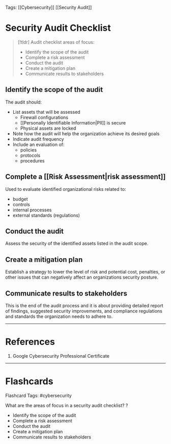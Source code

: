 Tags: [[Cybersecurity]] [[Security Audit]]
# Security Audit Checklist

> [!tldr] 
> Audit checklist areas of focus:
> - Identify the scope of the audit
> - Complete a risk assessment
> - Conduct the audit
> - Create a mitigation plan
> - Communicate results to stakeholders

## Identify the scope of the audit

The audit should:
- List assets that will be assessed
	- Firewall configurations
	- [[Personally Identifiable Information|PII]] is secure
	- Physical assets are locked
- Note how the audit will help the organization achieve its desired goals
- Indicate audit frequency
- Include an evaluation of:
	- policies
	- protocols
	- procedures

## Complete a [[Risk Assessment|risk assessment]]

Used to evaluate identified organizational risks related to:
- budget
- controls
- internal processes
- external standards (regulations)

## Conduct the audit

Assess the security of the identified assets listed in the audit scope.

## Create a mitigation plan

Establish a strategy to lower the level of risk and potential cost, penalties, or other issues that can negatively affect an organizations security posture.

## Communicate results to stakeholders

This is the end of the audit process and it is about providing detailed report of findings, suggested security improvements, and compliance regulations and standards the organization needs to adhere to.

---
# References

1. Google Cybersecurity Professional Certificate

---
# Flashcards

Flashcard Tags: #cybersecurity 

What are the areas of focus in a security audit checklist?
?
- Identify the scope of the audit
- Complete a risk assessment
- Conduct the audit
- Create a mitigation plan
- Communicate results to stakeholders
<!--SR:!2024-05-16,8,230-->